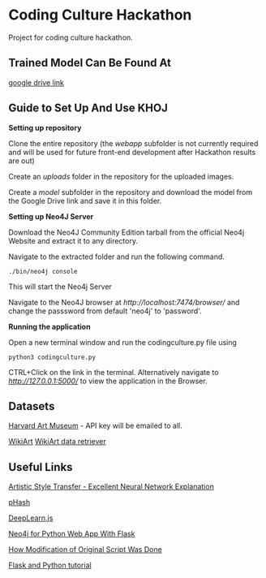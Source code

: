 # Coding Culture Hackathon
Project for coding culture hackathon.

## Trained Model Can Be Found At 

[google drive link](https://drive.google.com/open?id=18tzYWgoUXRSqt-iWVJfb4LhT_Xy6VPoz)


## Guide to Set Up And Use KHOJ

**Setting up repository**

Clone the entire repository (the *webapp* subfolder is not currently required and will be used for future front-end development after Hackathon results are out)

Create an *uploads* folder in the repository for the uploaded images.

Create a *model* subfolder in the repository and download the model from the Google Drive link and save it in this folder.

**Setting up Neo4J Server**

Download the Neo4J Community Edition tarball from the official Neo4j Website and extract it to any directory.

Navigate to the extracted folder and run the following command.

`./bin/neo4j console`

This will start the Neo4j Server

Navigate to the Neo4J browser at *http://localhost:7474/browser/* and change the passsword from default 'neo4j' to 'password'.

**Running the application**

Open a new terminal window and run the codingculture.py file using

`python3 codingculture.py`

CTRL+Click on the link in the terminal. Alternatively navigate to *http://127.0.0.1:5000/* to view the application in the Browser.

## Datasets

[Harvard Art Museum](https://www.harvardartmuseums.org/) - API key will be emailed to all.

[WikiArt](https://www.wikiart.org/) [WikiArt data retriever](https://github.com/lucasdavid/wikiart)

## Useful Links

[Artistic Style Transfer - Excellent Neural Network Explanation](https://harishnarayanan.org/writing/artistic-style-transfer/)

[pHash](https://www.phash.org/)

[DeepLearn.js](https://deeplearnjs.org/demos/mnist/mnist.html)

[Neo4j for Python Web App With Flask](https://neo4j.com/blog/building-python-web-application-using-flask-neo4j/)

[How Modification of Original Script Was Done](https://towardsdatascience.com/multi-label-image-classification-with-inception-net-cbb2ee538e30)

[Flask and Python tutorial](https://blog.miguelgrinberg.com/post/the-flask-mega-tutorial-part-i-hello-world)
